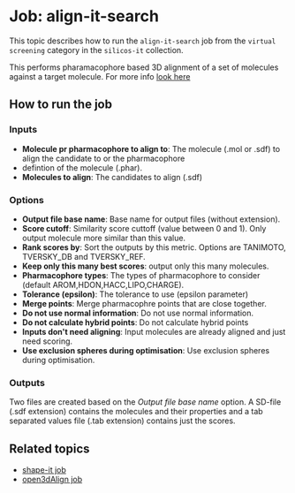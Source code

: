 # Job: align-it-search

This topic describes how to run the `align-it-search` job from the `virtual screening` category in the `silicos-it` collection.

This performs pharamacophore based 3D alignment of a set of molecules against a target molecule.
For more info [look here](http://www.silicos-it.be/software.html#from-the-original-silicos-it-toolbox)


## How to run the job

### Inputs

* **Molecule pr pharmacophore to align to**:  The molecule (.mol or .sdf) to align the candidate to or the pharmacophore
* defintion of the molecule (.phar).
* **Molecules to align**: The candidates to align (.sdf)

### Options

* **Output file base name**: Base name for output files (without extension).
* **Score cutoff**: Similarity score cuttoff (value between 0 and 1). Only output molecule more similar than this value.
* **Rank scores by**: Sort the outputs by this metric. Options are TANIMOTO, TVERSKY_DB and TVERSKY_REF.
* **Keep only this many best scores**: output only this many molecules.
* **Pharmacophore types**: The types of pharmacophore to consider (default AROM,HDON,HACC,LIPO,CHARGE).
* **Tolerance (epsilon)**: The tolerance to use (epsilon parameter)
* **Merge points**: Merge pharmacophre points that are close together.
* **Do not use normal information**: Do not use normal information.
* **Do not calculate hybrid points**: Do not calculate hybrid points
* **Inputs don't need aligning**: Input molecules are already aligned and just need scoring.
* **Use exclusion spheres during optimisation**: Use exclusion spheres during optimisation.

### Outputs

Two files are created based on the *Output file base name* option. A SD-file (.sdf extension) contains the molecules
and their properties and a tab separated values file (.tab extension) contains just the scores.

## Related topics

* [shape-it job](shape-it-search.md)
* [open3dAlign job](../rdkit/open3dalign.md)